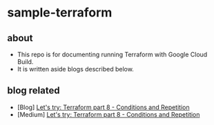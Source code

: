 # sample-terraform

## about

- This repo is for documenting running Terraform with Google Cloud Build.
- It is written aside blogs described below.

## blog related

- [Blog] [Let's try: Terraform part 8 - Conditions and Repetition](https://bluebirz.net/posts/try-terraform-part-8)
- [Medium] [Let's try: Terraform part 8 - Conditions and Repetition](https://medium.com/@bluebirz/lets-try-terraform-part-6-ci-cd-ec6e4ea87503)
